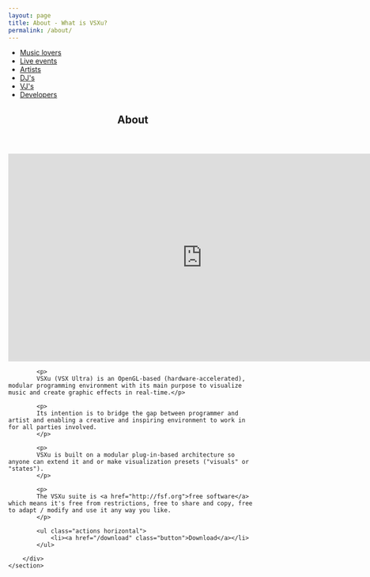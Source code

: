 ```yaml
---
layout: page
title: About - What is VSXu?
permalink: /about/
---
```

<div id="main" class="alt">
    <section id="one">
        <div class="inner">
            <ul class="actions horizontal">
                <li><a href="/about/music-lovers" class="button">Music lovers</a></li>
                <li><a href="/about/live-events" class="button">Live events</a></li>
                <li><a href="/about/artists" class="button">Artists</a></li>
                <li><a href="/about/djs" class="button">DJ's</a></li>
                <li><a href="/about/vjs" class="button">VJ's</a></li>
                <li><a href="/about/developers" class="button">Developers</a></li>
            </ul>
            <header class="major">
                <h1>About</h1>
            </header>
            <p>
            <iframe src="https://www.youtube.com/embed/jGRfKg0No8w?ecver=1" frameborder="0" allowfullscreen style="width: 56em; height: 30em"></iframe>
            </p>
            
            <p>
            VSXu (VSX Ultra) is an OpenGL-based (hardware-accelerated), modular programming environment with its main purpose to visualize music and create graphic effects in real-time.</p>
            
            <p>
            Its intention is to bridge the gap between programmer and artist and enabling a creative and inspiring environment to work in for all parties involved.
            </p>
            
            <p>
            VSXu is built on a modular plug-in-based architecture so anyone can extend it and or make visualization presets ("visuals" or "states").
            </p>
            
            <p>
            The VSXu suite is <a href="http://fsf.org">free software</a> which means it's free from restrictions, free to share and copy, free to adapt / modify and use it any way you like.
            </p>
            
            <ul class="actions horizontal">
                <li><a href="/download" class="button">Download</a></li>
            </ul>

        </div>
    </section>
</div>
